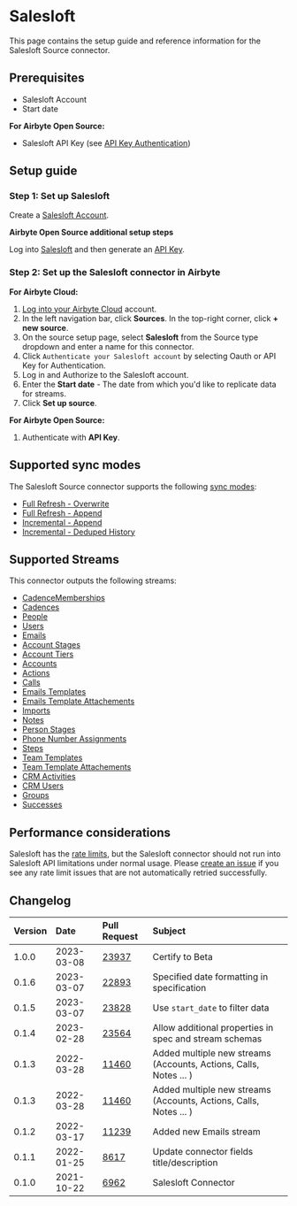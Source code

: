 # Salesloft

This page contains the setup guide and reference information for the Salesloft Source connector.

## Prerequisites

- Salesloft Account
- Start date

<!-- env:oss -->
**For Airbyte Open Source:**

- Salesloft API Key (see [API Key Authentication](https://developers.salesloft.com/api.html#!/Topic/apikey))
<!-- /env:oss -->

## Setup guide

### Step 1: Set up Salesloft

Create a [Salesloft Account](https://salesloft.com).

<!-- env:oss -->
**Airbyte Open Source additional setup steps**

Log into [Salesloft](https://salesloft.com) and then generate an [API Key](https://developers.salesloft.com/api.html#!/Topic/apikey).
<!-- /env:oss -->

<!-- env:cloud -->
### Step 2: Set up the Salesloft connector in Airbyte

**For Airbyte Cloud:**

1. [Log into your Airbyte Cloud](https://cloud.airbyte.com/workspaces) account.
2. In the left navigation bar, click **Sources**. In the top-right corner, click **+ new source**.
3. On the source setup page, select **Salesloft** from the Source type dropdown and enter a name for this connector.
4. Click `Authenticate your Salesloft account` by selecting Oauth or API Key for Authentication.
5. Log in and Authorize to the Salesloft account.
6. Enter the **Start date** - The date from which you'd like to replicate data for streams.
7. Click **Set up source**.

<!-- /env:cloud -->

<!-- env:oss -->
**For Airbyte Open Source:**

1. Authenticate with **API Key**.
<!-- /env:oss -->

## Supported sync modes

The Salesloft Source connector supports the following [ sync modes](https://docs.airbyte.com/cloud/core-concepts#connection-sync-modes):

* [Full Refresh - Overwrite](https://docs.airbyte.com/understanding-airbyte/glossary#full-refresh-sync)
* [Full Refresh - Append](https://docs.airbyte.com/understanding-airbyte/connections/full-refresh-append)
* [Incremental - Append](https://docs.airbyte.com/understanding-airbyte/connections/incremental-append)
* [Incremental - Deduped History](https://docs.airbyte.com/understanding-airbyte/connections/incremental-deduped-history)

## Supported Streams

This connector outputs the following streams:

* [CadenceMemberships](https://developers.salesloft.com/api.html#!/Cadence_Memberships/get_v2_cadence_memberships_json)
* [Cadences](https://developers.salesloft.com/api.html#!/Cadences/get_v2_cadences_json)
* [People](https://developers.salesloft.com/api.html#!/People/get_v2_people_json)
* [Users](https://developers.salesloft.com/api.html#!/Users/get_v2_users_json)
* [Emails](https://developers.salesloft.com/api.html#!/Emails/get_v2_activities_emails_json)
* [Account Stages](https://developers.salesloft.com/api.html#!/Account_Stages/get_v2_account_stages_json)
* [Account Tiers](https://developers.salesloft.com/api.html#!/Account_Tiers/get_v2_account_tiers_json)
* [Accounts](https://developers.salesloft.com/api.html#!/Accounts/get_v2_accounts_json)
* [Actions](https://developers.salesloft.com/api.html#!/Actions/get_v2_actions_json)
* [Calls](https://developers.salesloft.com/api.html#!/Calls/get_v2_activities_calls_json)
* [Emails Templates](https://developers.salesloft.com/api.html#!/Email_Templates/get_v2_email_templates_json)
* [Emails Template Attachements](https://developers.salesloft.com/api.html#!/Email_Template_Attachments/get_v2_email_template_attachments_json)
* [Imports](https://developers.salesloft.com/api.html#!/Imports/get_v2_imports_json)
* [Notes](https://developers.salesloft.com/api.html#!/Notes/get_v2_notes_json)
* [Person Stages](https://developers.salesloft.com/api.html#!/Person_Stages/get_v2_person_stages_json)
* [Phone Number Assignments](https://developers.salesloft.com/api.html#!/Phone_Number_Assignments/get_v2_phone_number_assignments_json)
* [Steps](https://developers.salesloft.com/api.html#!/Steps/get_v2_steps_json)
* [Team Templates](https://developers.salesloft.com/api.html#!/Team_Templates/get_v2_team_templates_json)
* [Team Template Attachements](https://developers.salesloft.com/api.html#!/Team_Template_Attachments/get_v2_team_template_attachments_json)
* [CRM Activities](https://developers.salesloft.com/api.html#!/CRM_Activities/get_v2_crm_activities_json)
* [CRM Users](https://developers.salesloft.com/api.html#!/Crm_Users/get_v2_crm_users_json)
* [Groups](https://developers.salesloft.com/api.html#!/Groups/get_v2_groups_json)
* [Successes](https://developers.salesloft.com/api.html#!/Successes/get_v2_successes_json)

## Performance considerations

Salesloft has the [rate limits](hhttps://developers.salesloft.com/api.html#!/Topic/RateLimiting), but the Salesloft connector should not run into Salesloft API limitations under normal usage. Please [create an issue](https://github.com/airbytehq/airbyte/issues) if you see any rate limit issues that are not automatically retried successfully.

## Changelog

| Version | Date       | Pull Request                                             | Subject                                                           |
|:--------|:-----------|:---------------------------------------------------------|:------------------------------------------------------------------|
| 1.0.0   | 2023-03-08 | [23937](https://github.com/airbytehq/airbyte/pull/23937) | Certify to Beta                                                   |
| 0.1.6   | 2023-03-07 | [22893](https://github.com/airbytehq/airbyte/pull/22893) | Specified date formatting in specification                        |
| 0.1.5   | 2023-03-07 | [23828](https://github.com/airbytehq/airbyte/pull/23828) | Use `start_date` to filter data                                   |
| 0.1.4   | 2023-02-28 | [23564](https://github.com/airbytehq/airbyte/pull/23564) | Allow additional properties in spec and stream schemas            |
| 0.1.3   | 2022-03-28 | [11460](https://github.com/airbytehq/airbyte/pull/11460) | Added multiple new streams (Accounts, Actions, Calls, Notes ... ) |
| 0.1.3   | 2022-03-28 | [11460](https://github.com/airbytehq/airbyte/pull/11460) | Added multiple new streams (Accounts, Actions, Calls, Notes ... ) |
| 0.1.2   | 2022-03-17 | [11239](https://github.com/airbytehq/airbyte/pull/11239) | Added new Emails stream                                           |
| 0.1.1   | 2022-01-25 | [8617](https://github.com/airbytehq/airbyte/pull/8617)   | Update connector fields title/description                         |
| 0.1.0   | 2021-10-22 | [6962](https://github.com/airbytehq/airbyte/pull/6962)   | Salesloft Connector                                               |
